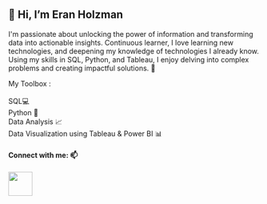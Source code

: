 

## 👋 Hi, I’m Eran Holzman 


I'm passionate about unlocking the power of information and transforming data into actionable insights. Continuous learner, I love learning new technologies, and deepening my knowledge of technologies I already know. Using my skills in SQL, Python, and Tableau, I enjoy delving into complex problems and creating impactful solutions. 🚀

My Toolbox :
<br><br>
SQL💻<br>
Python 🐍<br>
Data Analysis 📈<br>
Data Visualization using Tableau & Power BI 📊<br>
 
 
#### Connect with me: 📫
[<img align="left" width="48px" src="https://user-images.githubusercontent.com/57855070/98333031-8fd72180-2008-11eb-96ce-cc86e185889c.png"/>][linkedin]

[linkedin]: https://www.linkedin.com/in/eran-holzman/

